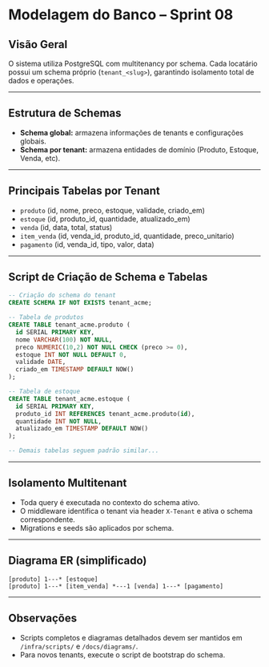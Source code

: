 # Modelagem do Banco – Sprint 08

## Visão Geral

O sistema utiliza PostgreSQL com multitenancy por schema. Cada locatário possui um schema próprio (`tenant_<slug>`), garantindo isolamento total de dados e operações.

---

## Estrutura de Schemas

- **Schema global:** armazena informações de tenants e configurações globais.
- **Schema por tenant:** armazena entidades de domínio (Produto, Estoque, Venda, etc).

---

## Principais Tabelas por Tenant

- `produto` (id, nome, preco, estoque, validade, criado_em)
- `estoque` (id, produto_id, quantidade, atualizado_em)
- `venda` (id, data, total, status)
- `item_venda` (id, venda_id, produto_id, quantidade, preco_unitario)
- `pagamento` (id, venda_id, tipo, valor, data)

---

## Script de Criação de Schema e Tabelas

```sql
-- Criação do schema do tenant
CREATE SCHEMA IF NOT EXISTS tenant_acme;

-- Tabela de produtos
CREATE TABLE tenant_acme.produto (
  id SERIAL PRIMARY KEY,
  nome VARCHAR(100) NOT NULL,
  preco NUMERIC(10,2) NOT NULL CHECK (preco >= 0),
  estoque INT NOT NULL DEFAULT 0,
  validade DATE,
  criado_em TIMESTAMP DEFAULT NOW()
);

-- Tabela de estoque
CREATE TABLE tenant_acme.estoque (
  id SERIAL PRIMARY KEY,
  produto_id INT REFERENCES tenant_acme.produto(id),
  quantidade INT NOT NULL,
  atualizado_em TIMESTAMP DEFAULT NOW()
);

-- Demais tabelas seguem padrão similar...
```

---

## Isolamento Multitenant

- Toda query é executada no contexto do schema ativo.
- O middleware identifica o tenant via header `X-Tenant` e ativa o schema correspondente.
- Migrations e seeds são aplicados por schema.

---

## Diagrama ER (simplificado)

```
[produto] 1---* [estoque]
[produto] 1---* [item_venda] *---1 [venda] 1---* [pagamento]
```

---

## Observações

- Scripts completos e diagramas detalhados devem ser mantidos em `/infra/scripts/` e `/docs/diagrams/`.
- Para novos tenants, execute o script de bootstrap do schema.